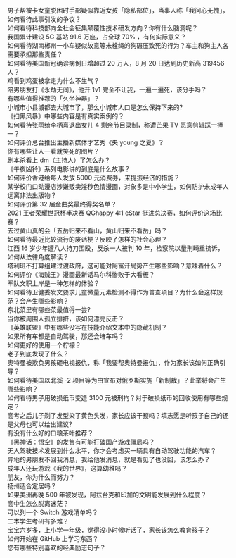 男子帮被卡女童脱困时手部疑似靠近女孩「隐私部位」，当事人称「我问心无愧」，如何看待此事引发的争议？  
如何看待科技部向全社会征集颠覆性技术研发方向？你有什么脑洞呢？  
我国累计建设 5G 基站 91.6 万座，占全球 70% ，有何实际意义？  
如何看待湖南郴州一小车疑似故意等未栓绳的狗碾压致死的行为？车主和狗主人各需要承担那些责任？  
如何看待美国新冠确诊病例日增超过 20 万人，8 月 20 日达到历史新高 319456 人？  
鸡看到鸡蛋被拿走为什么不生气？  
陪男朋友打《永劫无间》，他开 1v1 完全不让我，一遍一遍死，该分手吗？  
有哪些值得推荐的「久坐神器」？  
小城市小县城都去大城市了，那么小城市人口是怎么保持下来的?  
《扫黑风暴》中哪些内容是有真实案例的？  
如何看待张雨绮李柄熹退出女儿 4 剩余节目录制，称遭芒果 TV 恶意剪辑踩一捧一？  
如何评价总台推出主播新媒体才艺秀《央 young 之夏》？  
你有哪些让人一看就笑死的图片？  
剧本杀看上 dm（主持人）了怎么办？  
《午夜凶铃》系列电影讲的到底是什么故事？  
如何评价香港给每人发放 5000 元消费券，来提振经济的措施？  
某学校门口动漫店涉嫌贩卖淫秽色情漫画，对象多是中小学生，如何防护未成年人远离非法出版物？  
如何评价第 32 届金曲奖最终得奖名单？  
2021 王者荣耀世冠杯半决赛 QGhappy 4:1 eStar 挺进总决赛，如何评价这场比赛？  
去过黄山真的会「五岳归来不看山，黄山归来不看岳」吗？  
如何看待最近比较流行的废话梗？反映了怎样的社会心理？  
江西 16 岁少年遭八人持刀围殴，反杀一人被判 10 年，检察院以量刑畸重抗诉，如何从法律角度解读？  
塔利班不打算组建过渡政府，这可能对阿富汗局势产生哪些影响？意味着什么？  
如何评价《海贼王》漫画最新话马尔科惨败于大看板？  
军队文职上岸是一种怎样的体验？  
如何看待卫健委发文要求儿童微量元素检测不得作为普查项目？为什么会这样规范？会产生哪些影响？  
东北菜里有哪些菜最值得一尝?  
当你被周围人孤立排挤，该如何漂亮反击？  
《英雄联盟》中有哪些没写在技能介绍文本中的隐藏机制？  
如果所有车都是自动驾驶，那还会堵车吗？  
如何更好的使用一个柠檬？  
老子到底发现了什么？  
奥特曼被欺负男孩砸电视报仇，称「我要帮奥特曼报仇」，作为家长该如何正确引导？  
如何看待美国以北溪 -2 项目等为由宣布对俄罗斯实施「新制裁」？此举将会产生哪些影响？  
如何看待男子用破损纸币变造 3100 元被刑拘？对于破损纸币的回收使用有哪些规定？  
高考之后儿子剃了发型染了黄色头发，家长应该干预吗？填志愿是听孩子自己的还是父母也可以给出建议?  
有没有什么好的口粮茶叶推荐？  
《黑神话：悟空》的发售有可能打破国产游戏僵局吗？  
无人驾驶技术发展到什么水平，你才会考虑买一辆具有自动驾驶功能的汽车？  
异地的男朋友不回我消息，我给他发消息，就是看见了也没回，该怎么办？  
成年人还玩游戏《我的世界》，这算幼稚吗？  
朋友，你为什么而努力？  
扬州适合定居吗？  
如果美洲再晚 500 年被发现，阿兹台克和印加的文明能发展到什么程度？  
高中生怎么脱离迷茫？  
可以列一个 Switch 游戏清单吗？  
二本学生考研有多难？  
宝宝六岁多，上小学一年级，觉得没小时候听话了，家长该怎么教育孩子？  
如何开始在 GitHub 上学习东西？  
您有哪些特别喜欢的经典励志句子？  
